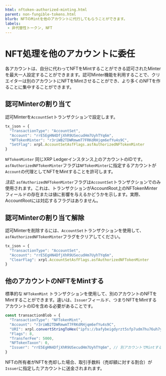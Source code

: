 ```yaml
---
html: nftoken-authorized-minting.html
parent: non-fungible-tokens.html
blurb: NFTのMintを他のアカウントに代行してもらうことができます。
labels:
 - 非代替性トークン, NFT
---
```

# NFT処理を他のアカウントに委任

各アカウントは、自分に代わってNFTをMintすることができる認可されたMinterを最大一人設定することができまます。認可Minter機能を利用することで、クリエイターは別のアカウントにNFTをMintさせることができ、より多くのNFTを作ることに集中することができます。

## 認可Minterの割り当て

認可Minterを`AccountSet`トランザクションで設定します。

```js
tx_json = {
  "TransactionType": "AccountSet",
  "Account": "rrE5EgHN4DfjXhR9USecudHm7UyhTYq6m",
  "NFTokenMinter": "r3riWB2TDWRmwmT7FRKdRHjqm6efYu4s9C",
  "SetFlag": xrpl.AccountSetAsfFlags.asfAuthorizedNFTokenMinter
}
```

`NFTokenMinter` 同じXRP Ledgerインスタンス上のアカウントのIDです。`asfAuthorizedNFTokenMinter`フラグは`NFTokenMinter`に指定するアカウントが`Account`の代理としてNFTをMintすることを許可します。

*注記*: `asfAuthorizedNFTokenMinter`フラグは`AccountSet`トランザクションでのみ使用されます。これは、トランザクションがAccountRoot上のNFTokenMinterフィールドの存在または値に影響を与えるかどうかを示します。実際、AccountRootには対応するフラグはありません。

## 認可Minterの割り当て解除

認可Minterを削除するには、`AccountSet`トランザクションを使用して、`asfAuthorizedNFTokenMinter`フラグをクリアしてください。

```js
tx_json = {
  "TransactionType": "AccountSet",
  "Account": "rrE5EgHN4DfjXhR9USecudHm7UyhTYq6m",
  "ClearFlag": xrpl.AccountSetAsfFlags.asfAuthorizedNFTokenMinter
}
```

## 他のアカウントのNFTをMintする

標準的な `NFTokenMint` トランザクションを使用して、別のアカウントのNFTをMintすることができます。違いは、`Issuer`フィールド、つまりNFTをMintするアカウントのIDを含める必要があることです。

```js
const transactionBlob = {
  "TransactionType": "NFTokenMint",
  "Account": "r3riWB2TDWRmwmT7FRKdRHjqm6efYu4s9C",
  "URI": xrpl.convertStringToHex("ipfs://bafybeigdyrzt5sfp7udm7hu76uh7y26nf4dfuylqabf3oclgtqy55fbzdi"),
  "Flags": 8,
  "TransferFee": 5000,
  "NFTokenTaxon": 0,
  "Issuer": "rrE5EgHN4DfjXhR9USecudHm7UyhTYq6m", // 別アカウントでMintする際に必要
}
```

NFTの所有者がNFTを売却した場合、取引手数料（売却額に対する割合）が`Issuer`に指定したアカウントに送金されまれます。
